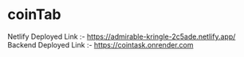 # coinTab

Netlify Deployed Link :- https://admirable-kringle-2c5ade.netlify.app/
Backend Deployed Link :- https://cointask.onrender.com
